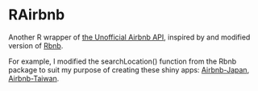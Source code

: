 # RAirbnb
Another R wrapper of [the Unofficial Airbnb API](http://airbnbapi.org), inspired by and modified version of [Rbnb](https://github.com/NoahZinsmeister/Rbnb).

For example, I modified the searchLocation() function from the Rbnb package to suit my purpose of creating these shiny apps:
[Airbnb-Japan](https://cabaceo.shinyapps.io/airbnb-japan/), [Airbnb-Taiwan](https://cabaceo.shinyapps.io/airbnb-taiwan/).
